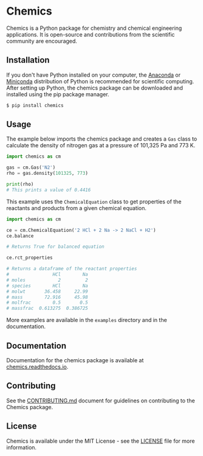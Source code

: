 # Chemics

Chemics is a Python package for chemistry and chemical engineering applications. It is open-source and contributions from the scientific community are encouraged.

## Installation

If you don't have Python installed on your computer, the [Anaconda](https://www.anaconda.com) or [Miniconda](https://conda.io/miniconda.html) distribution of Python is recommended for scientific computing. After setting up Python, the chemics package can be downloaded and installed using the pip package manager.

```bash
$ pip install chemics
```

## Usage

The example below imports the chemics package and creates a `Gas` class to calculate the density of nitrogen gas at a pressure of 101,325 Pa and 773 K.

```python
import chemics as cm

gas = cm.Gas('N2')
rho = gas.density(101325, 773)

print(rho)
# This prints a value of 0.4416
```

This example uses the `ChemicalEquation` class to get properties of the reactants and products from a given chemical equation.

```python
import chemics as cm

ce = cm.ChemicalEquation('2 HCl + 2 Na -> 2 NaCl + H2')
ce.balance

# Returns True for balanced equation

ce.rct_properties

# Returns a dataframe of the reactant properties
#                HCl        Na
# moles            2         2
# species        HCl        Na
# molwt       36.458     22.99
# mass        72.916     45.98
# molfrac        0.5       0.5
# massfrac  0.613275  0.386725
```

More examples are available in the `examples` directory and in the documentation.

## Documentation

Documentation for the chemics package is available at [chemics.readthedocs.io](https://chemics.readthedocs.io).

## Contributing

See the [CONTRIBUTING.md](CONTRIBUTING.md) document for guidelines on contributing to the Chemics package.

## License

Chemics is available under the MIT License - see the [LICENSE](LICENSE) file for more information.
